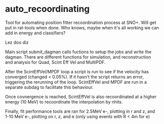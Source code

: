 # auto_recoordinating

Tool for automating position fitter recoordination process at SNO+. Will get put in rat-tools when done.
Who knows, maybe when it's all working we can add in energy and classifiers?

Lez doo diz


Main script submit_dagman calls fuctions to setup the jobs and write the dagman. There are different functions for simulation, and reconstruction and analysis for Quad, Scint Eff Vel and MultiPDF.

After the ScintEffVel/MPDF loop a script is run to see if the velocity has converged (changed < 0.05%). If it hasn't the script returns an error, triggering the rerunning of the loop. ScintEffVel and MPDF are run in a separate subdag to facilitate this behaviour.

Once covnergence is reached, ScintEffVel is also recoordinated at a higher energy (10 MeV) to recoordinate the interpolation by nhits.

Finally, fit performance tools are ran for 2.5MeV e-, plotting in r and z, and 1-10 MeV e-, plotting on r, z, and e (only using events with R < 4m for e)